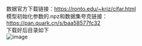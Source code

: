 数据官方下载链接：[https://ronto.edu/~kriz/cifar.html  ](https://www.cs.toronto.edu/~kriz/cifar.html)   
模型初始化参数的.npz和数据集夸克链接：https://pan.quark.cn/s/baa58577fc32  
下载好后目录如下  
![image](https://github.com/user-attachments/assets/818ac458-9a8f-43e5-ac37-fb2caa69680f)

